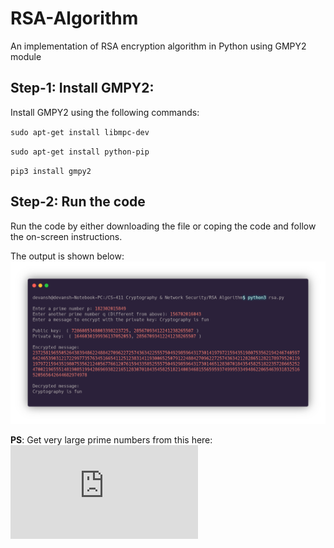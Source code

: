 # RSA-Algorithm
An  implementation of RSA encryption algorithm in Python using GMPY2 module

## Step-1: Install GMPY2:

Install GMPY2 using the following commands:

`sudo apt-get install libmpc-dev`

`sudo apt-get install python-pip`

`pip3 install gmpy2`

## Step-2: Run the code

Run the code by either downloading the file or coping the code and follow the on-screen instructions.

The output is shown below:
![Sample Output](rsa_output.png)

**PS**: Get very large prime numbers from this here: ![List of prime numbers up to 1 000 000 000 000 (1000 billion)](http://compoasso.free.fr/primelistweb/page/prime/liste_online_en.php "List of prime numbers up to 1 000 000 000 000 (1000 billion)")
